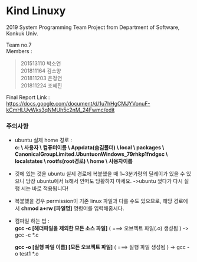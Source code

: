 # Kind Linuxy
2019 System Programming Team Project from Department of Software, Konkuk Univ.  
  
Team no.7  
Members :
>201513110 박소연  
>201811164 김소양  
>201811203 은정연  
>201811224 조혜진  
  
Final Report Link : https://docs.google.com/document/d/1u7hHgCMJYVonuF-kCmHLUyWks3qNMUh5c2nM_24Fwmc/edit  

### 주의사항
- ubuntu 실제 home 경로 :  
**c: \ 사용자 \ 컴퓨터이름 \ Appdata(숨김폴더) \ local \ packages \ CanonicalGroupLimited.UbuntuonWindows_79rhkp1fndgsc \ localstates \ rootfs(root경로) \ home \ 사용자이름**
- 깃에 있는 것을 ubuntu 실제 경로에 복붙했을 때 1~3분가량의 딜레이가 있을 수 있으니 당장 ubuntu에서 ls해서 안떠도 당황하지 마세요.
  ->ubuntu 껐다가 다시 실행 시는 바로 적용됩니다!
- 복붙했을 경우 permission이 기존 linux 파일과 다를 수도 있으므로, 해당 경로에서 **chmod a+rw [파일명]** 명령어를 입력해줍시다.
- 컴파일 하는 법 :  
**gcc -c [헤더파일을 제외한 모든 소스 파일]**     ( ===> 오브젝트 파일(.o) 생성됨 )   -> gcc -c *.c

  **gcc -o [실행 파일 이름] [모든 오브젝트 파일]**   ( ===> 실행 파일 생성됨 ) -> gcc -o test1 *.o

